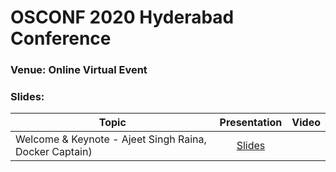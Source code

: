 # OSCONF 2020 Hyderabad Conference

### Venue: Online Virtual Event


### Slides:


| Topic        | Presentation          | Video  | 
| ------------- |:-------------:| -----:| 
| Welcome & Keynote - Ajeet Singh Raina, Docker Captain)| [Slides](https://www.slideshare.net/ajeetraina) |  | 


